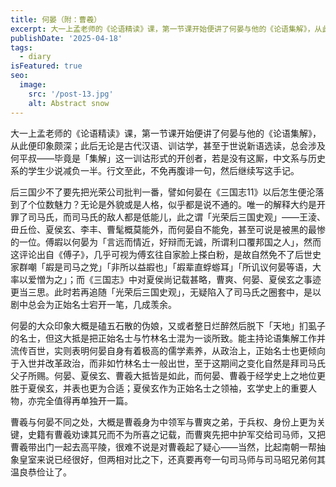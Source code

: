 ```yaml
---
title: 何晏（附：曹羲）
excerpt: 大一上孟老师的《论语精读》课，第一节课开始便讲了何晏与他的《论语集解》，从此便印象颇深；此后无论是古代汉语、训诂学，甚至于世说新语选读，总会涉及何平叔——毕竟是「集解」这一训诂形式的开创者，若是没有这厮，中文系与历史系的学生少说减负一半。行文至此，不免再腹诽一句，然后继续写这手记。
publishDate: '2025-04-18'
tags:
  - diary
isFeatured: true
seo:
  image:
    src: '/post-13.jpg'
    alt: Abstract snow
---
```


大一上孟老师的《论语精读》课，第一节课开始便讲了何晏与他的《论语集解》，从此便印象颇深；此后无论是古代汉语、训诂学，甚至于世说新语选读，总会涉及何平叔——毕竟是「集解」这一训诂形式的开创者，若是没有这厮，中文系与历史系的学生少说减负一半。行文至此，不免再腹诽一句，然后继续写这手记。

后三国少不了要先把光荣公司批判一番，譬如何晏在《三国志11》以后怎生便沦落到了个位数魅力？无论是外貌或是人格，似乎都是说不通的。唯一的解释大约是开罪了司马氏，而司马氏的敌人都是低能儿，此之谓「光荣后三国史观」——王淩、毌丘俭、夏侯玄、李丰、曹髦概莫能外，而何晏自不能免，甚至可说是被黑的最惨的一位。傅嘏以何晏为「言远而情近，好辩而无诚，所谓利口覆邦国之人」，然而这评论出自《傅子》，几乎可视为傅玄往自家脸上搽白粉，是故自然免不了后世史家群嘲「嘏是司马之党」「非所以益嘏也」「嘏辈直蜉蝣耳」「所讥议何晏等语，大率以爱憎为之」；而《三国志》中对夏侯尚记载甚略，曹爽、何晏、夏侯玄之事迹更当三思。此时若再追随「光荣后三国史观」，无疑陷入了司马氏之圈套中，是以剧中总会为正始名士宕开一笔，几成羡余。

何晏的大众印象大概是磕五石散的伪娘，又或者整日烂醉然后脱下「天地」扪虱子的名士，但这大抵是把正始名士与竹林名士混为一谈所致。能主持论语集解工作并流传百世，实则表明何晏自身有着极高的儒学素养，从政治上，正始名士也更倾向于入世并改革政治，而非如竹林名士一般出世，至于这期间之变化自然是拜司马氏父子所赐。何晏、夏侯玄、曹羲大抵皆是如此，而何晏、曹羲于经学史上之地位更胜于夏侯玄，并表也更为合适；夏侯玄作为正始名士之领袖，玄学史上的重要人物，亦完全值得再单独开一篇。

曹羲与何晏不同之处，大概是曹羲身为中领军与曹爽之弟，于兵权、身份上更为关键，史籍有曹羲劝谏其兄而不为所喜之记载，而曹爽先把中护军交给司马师，又把曹羲带出门一起去高平陵，很难不说是对曹羲起了疑心——当然，比起南朝一帮抽象皇室来说已经很好，但两相对比之下，还真要再夸一句司马师与司马昭兄弟何其温良恭俭让了。
